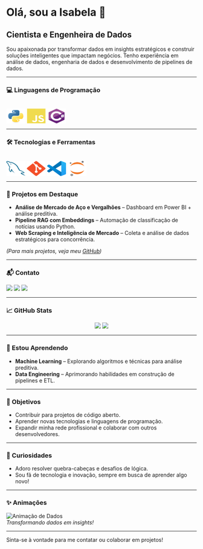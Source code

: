 # Olá, sou a Isabela 👋  
## Cientista e Engenheira de Dados

Sou apaixonada por transformar dados em insights estratégicos e construir soluções inteligentes que impactam negócios. Tenho experiência em análise de dados, engenharia de dados e desenvolvimento de pipelines de dados.

---

### 💻 Linguagens de Programação
<div style="display: inline_block"><br>
  <img align="center" alt="Python" height="40" width="50" src="https://raw.githubusercontent.com/devicons/devicon/master/icons/python/python-original.svg">
  <img align="center" alt="JavaScript" height="40" width="50" src="https://raw.githubusercontent.com/devicons/devicon/master/icons/javascript/javascript-plain.svg">
  <img align="center" alt="CSharp" height="40" width="50" src="https://raw.githubusercontent.com/devicons/devicon/master/icons/csharp/csharp-original.svg">
</div>

---

### 🛠 Tecnologias e Ferramentas
<div style="display: inline_block"><br>
  <img align="center" alt="SQL" height="40" width="50" src="https://raw.githubusercontent.com/devicons/devicon/master/icons/mysql/mysql-original.svg">
  <img align="center" alt="Git" height="40" width="50" src="https://raw.githubusercontent.com/devicons/devicon/master/icons/git/git-original.svg">
  <img align="center" alt="VSCode" height="40" width="50" src="https://raw.githubusercontent.com/devicons/devicon/master/icons/vscode/vscode-original.svg">
  <img align="center" alt="Jupyter" height="40" width="50" src="https://raw.githubusercontent.com/devicons/devicon/master/icons/jupyter/jupyter-original.svg">
  </div>

---

### 📂 Projetos em Destaque
- **Análise de Mercado de Aço e Vergalhões** – Dashboard em Power BI + análise preditiva.  
- **Pipeline RAG com Embeddings** – Automação de classificação de notícias usando Python.  
- **Web Scraping e Inteligência de Mercado** – Coleta e análise de dados estratégicos para concorrência.  

*(Para mais projetos, veja meu [GitHub](https://github.com/isabelamelop))*  

---

### 📬 Contato
<div>
  <a href="https://instagram.com/isamelo.p" target="_blank"><img src="https://img.shields.io/badge/-Instagram-%23E4405F?style=for-the-badge&logo=instagram&logoColor=white" target="_blank"></a>
  <a href="mailto:isamp1612@gmail.com"><img src="https://img.shields.io/badge/-Gmail-%23333?style=for-the-badge&logo=gmail&logoColor=white" target="_blank"></a>
  <a href="https://www.linkedin.com/in/isamelo-p" target="_blank"><img src="https://img.shields.io/badge/-LinkedIn-%230077B5?style=for-the-badge&logo=linkedin&logoColor=white" target="_blank"></a> 
</div>

---

### 📈 GitHub Stats
<div align="center">
  <img src="https://github-readme-stats.vercel.app/api?username=isabelamelop&show_icons=true&theme=tokyonight&count_private=true" />
  <img src="https://github-readme-stats.vercel.app/api/top-langs/?username=isabelamelop&layout=compact&theme=tokyonight" />
</div>

---

### 🌱 Estou Aprendendo
- **Machine Learning** – Explorando algoritmos e técnicas para análise preditiva.
- **Data Engineering** – Aprimorando habilidades em construção de pipelines e ETL.

---

### 🎯 Objetivos
- Contribuir para projetos de código aberto.
- Aprender novas tecnologias e linguagens de programação.
- Expandir minha rede profissional e colaborar com outros desenvolvedores.

---

### 🎉 Curiosidades
- Adoro resolver quebra-cabeças e desafios de lógica.
- Sou fã de tecnologia e inovação, sempre em busca de aprender algo novo!

---

### ✨ Animações
![Animação de Dados](https://media.giphy.com/media/3o7aD2sa1g0g8g0g0I/giphy.gif)  
*Transformando dados em insights!*

---

Sinta-se à vontade para me contatar ou colaborar em projetos!
